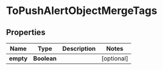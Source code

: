 # ToPushAlertObjectMergeTags

## Properties
Name | Type | Description | Notes
------------ | ------------- | ------------- | -------------
**empty** | **Boolean** |  |  [optional]
